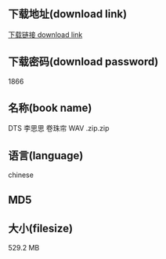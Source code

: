 ## 下载地址(download link)
[下载链接 download link](https://tutu365.netlify.app/?s=DTS+%E6%9D%8E%E6%80%9D%E6%80%9D+%E5%8D%B7%E7%8F%A0%E5%B8%98+WAV+.zip)

## 下载密码(download password)
1866

## 名称(book name)
DTS 李思思 卷珠帘 WAV .zip.zip

## 语言(language)
chinese

## MD5


## 大小(filesize)
529.2 MB
